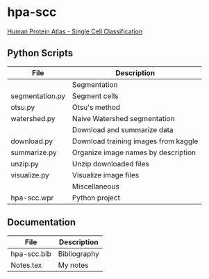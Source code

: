 # hpa-scc
[Human Protein Atlas - Single Cell Classification](https://www.kaggle.com/c/hpa-single-cell-image-classification)

## Python Scripts

|File|Description|
|-----------------|-------------------------------------------------------------------------------------------------|
||Segmentation|
|segmentation.py|Segment cells|
|otsu.py|Otsu's method|
|watershed.py|Naive Watershed segmentation|
||Download and summarize data|
|download.py|Download training images from kaggle|
|summarize.py|Organize image names by description|
|unzip.py|Unzip downloaded files|
|visualize.py|Visualize image files|
||Miscellaneous|
|hpa-scc.wpr|Python project|


## Documentation

|File|Description|
|-----------------|-------------------------------------------------------------------------------------------------|
|hpa-scc.bib|Bibliography|
|Notes.tex|My notes|
